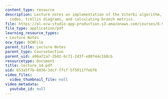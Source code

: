 ```yaml
---
content_type: resource
description: Lecture notes on implementation of the Viterbi algorithm, convolutional
  codes, trellis diagrams, and calculating branch metrics.
file: https://ol-ocw-studio-app-production.s3.amazonaws.com/courses/6-973-communication-system-design-spring-2006/653a5f7b68363dcfffcf5f50117febf6_lecture_14.pdf
file_type: application/pdf
learning_resource_types:
- Lecture Notes
ocw_type: OCWFile
parent_title: Lecture Notes
parent_type: CourseSection
parent_uid: a96a72a7-2b02-6c71-2d3f-e80f44c1b0cb
resourcetype: Document
title: lecture_14.pdf
uid: 653a5f7b-6836-3dcf-ffcf-5f50117febf6
video_files:
  video_thumbnail_file: null
video_metadata:
  youtube_id: null
---
```

